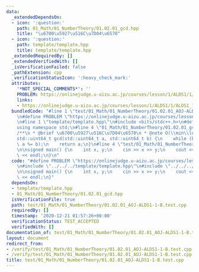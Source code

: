 ```yaml
---
data:
  _extendedDependsOn:
  - icon: ':question:'
    path: 01_Math/01_NumberTheory/01.02.01_gcd.hpp
    title: "\u6700\u5927\u516C\u7D04\u6570"
  - icon: ':question:'
    path: template/template.hpp
    title: template/template.hpp
  _extendedRequiredBy: []
  _extendedVerifiedWith: []
  _isVerificationFailed: false
  _pathExtension: cpp
  _verificationStatusIcon: ':heavy_check_mark:'
  attributes:
    '*NOT_SPECIAL_COMMENTS*': ''
    PROBLEM: https://onlinejudge.u-aizu.ac.jp/courses/lesson/1/ALDS1/1/ALDS1_1_B
    links:
    - https://onlinejudge.u-aizu.ac.jp/courses/lesson/1/ALDS1/1/ALDS1_1_B
  bundledCode: "#line 1 \"test/01_Math/01_NumberTheory/01.02.01_AOJ-ALDS1-1-B.test.cpp\"\
    \n#define PROBLEM \"https://onlinejudge.u-aizu.ac.jp/courses/lesson/1/ALDS1/1/ALDS1_1_B\"\
    \n#line 1 \"template/template.hpp\"\n#include <bits/stdc++.h>\n#define int int64_t\n\
    using namespace std;\n#line 4 \"01_Math/01_NumberTheory/01.02.01_gcd.hpp\"\n\n\
    /**\n * @brief \u6700\u5927\u516C\u7D04\u6570\n * @note O(\\min\\log(a,b))\n */\n\
    std::uint64_t gcd(std::uint64_t a, std::uint64_t b) {\n    while (b) std::swap(b,\
    \ a %= b);\n    return a;\n}\n#line 4 \"test/01_Math/01_NumberTheory/01.02.01_AOJ-ALDS1-1-B.test.cpp\"\
    \n\nsigned main() {\n    int x, y;\n    cin >> x >> y;\n    cout << gcd(x, y)\
    \ << endl;\n}\n"
  code: "#define PROBLEM \"https://onlinejudge.u-aizu.ac.jp/courses/lesson/1/ALDS1/1/ALDS1_1_B\"\
    \n#include \"../../../template/template.hpp\"\n#include \"../../../01_Math/01_NumberTheory/01.02.01_gcd.hpp\"\
    \n\nsigned main() {\n    int x, y;\n    cin >> x >> y;\n    cout << gcd(x, y)\
    \ << endl;\n}"
  dependsOn:
  - template/template.hpp
  - 01_Math/01_NumberTheory/01.02.01_gcd.hpp
  isVerificationFile: true
  path: test/01_Math/01_NumberTheory/01.02.01_AOJ-ALDS1-1-B.test.cpp
  requiredBy: []
  timestamp: '2020-12-21 01:57:26+00:00'
  verificationStatus: TEST_ACCEPTED
  verifiedWith: []
documentation_of: test/01_Math/01_NumberTheory/01.02.01_AOJ-ALDS1-1-B.test.cpp
layout: document
redirect_from:
- /verify/test/01_Math/01_NumberTheory/01.02.01_AOJ-ALDS1-1-B.test.cpp
- /verify/test/01_Math/01_NumberTheory/01.02.01_AOJ-ALDS1-1-B.test.cpp.html
title: test/01_Math/01_NumberTheory/01.02.01_AOJ-ALDS1-1-B.test.cpp
---
```

